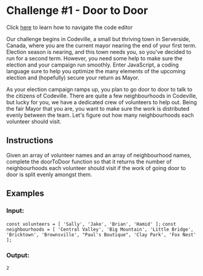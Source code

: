 # Challenge #1 - Door to Door
Click [here](https://vimeo.com/370123343) to learn how to navigate the code editor

Our challenge begins in Codeville, a small but thriving town in Serverside, Canada, where you are the current mayor nearing the end of your first term. Election season is nearing, and this town needs you, so you've decided to run for a second term. However, you need some help to make sure the election and your campaign run smoothly. Enter JavaScript, a coding language sure to help you optimize the many elements of the upcoming election and (hopefully) secure your return as Mayor.

As your election campaign ramps up, you plan to go door to door to talk to the citizens of Codeville. There are quite a few neighbourhoods in Codeville, but lucky for you, we have a dedicated crew of volunteers to help out. Being the fair Mayor that you are, you want to make sure the work is distributed evenly between the team. Let's figure out how many neighbourhoods each volunteer should visit.

## Instructions
Given an array of volunteer names and an array of neighbourhood names, complete the doorToDoor function so that it returns the number of neighbourhoods each volunteer should visit if the work of going door to door is split evenly amongst them.

## Examples
### Input:

`
const volunteers = [
  'Sally',
  'Jake',
  'Brian',
  'Hamid'
];
`
`
const neighbourhoods = [
  'Central Valley',
  'Big Mountain',
  'Little Bridge',
  'Bricktown',
  'Brownsville',
  "Paul's Boutique",
  'Clay Park',
  'Fox Nest'
];
`
    
### Output:
`2`

